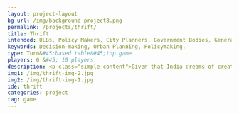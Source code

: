 ```yaml
---
layout: project-layout
bg-url: /img/background-project8.png
permalink: /projects/thrift/
title: Thrift
intended: ULBs, Policy Makers, City Planners, Government Bodies, General Public.
keywords: Decision-making, Urban Planning, Policymaking.
type: Turn&#45;based table&#45;top game
players: 6 &#45; 10 players
description: <p class="simple-content">Given that India dreams of creating a 100 smart cities in the near future, the question of how city councils can fund this transformation becomes an urgent question for policymakers. The Central Government has proposed to provide financial support to the Smart City Mission to the tune of Rs. 48,000 crore over five years, which works out to an average of Rs. 100 crore per city per year. An equal amount, on a matching basis, will have to be contributed by the State/ULB (Urban Local Body)&#58; therefore, nearly one lakh crores of Central/State funds will be available for Smart Cities development. How can city councils work with this hybrid funding model&#63; How do different interest groups influence their decisions&#63; How can they retain flexibility, while facing the twin challenges of improving capabilities as well as increasing accountability? Thrift is a game designed by Fields of View that allows you to immerse yourself in these questions.</p>
img1: /img/thrift-img-2.jpg
img2: /img/thrift-img-1.jpg
ide: thrift
categories: project
tag: game
---
```

